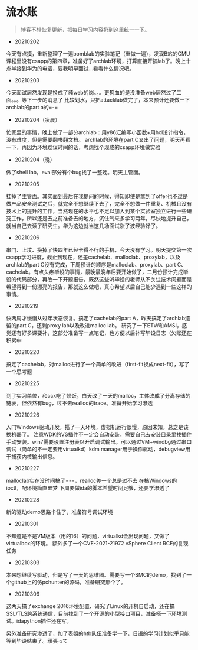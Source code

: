 # 流水账

> 博客不想恢复更新，把每日学习内容扔到这里统一一下。

- 20210202

今天有点摸，重新整理了一遍bomblab的实验笔记（重做一遍），发现B站的CMU课程里没有csapp的第四章，准备好了archlab环境，打算直接开搞lab了。晚上十点半接到华为的电话，要我明早面试...看看什么情况吧。

- 20210203

今天面试居然发现是换成了纯web的岗。。。更狗血的是没准备web居然过了二面。。。等下一步的消息了
比较划水，只把attacklab做完了，本来预计还要做一下archlab的part a的=-=


- 20210204（凌晨）

忙家里的事情，晚上做了一部分archlab：用y86汇编写小函数+用hcl设计指令，没有难度，但是需要翻书翻文档。
archlab的环境在part C又出了问题，明天再看一下，再因为环境耽误时间的话，考虑找个现成的csapp环境做实验

- 20210204（晚）

做了shell lab，eval部分有个bug找了一整晚。明天主管面。

- 20210205

挂掉了主管面。其实面到最后在我提问的时候，得知即使是拿到了offer也不过是做产品安全测试之后，就完全不想继续下去了，完全不想做一件重复、机械且没有技术上的提升的工作，当然现在的水平也不足以加入到某个实验室独立进行一些研究工作，所以还是去之前准备去的地方，沉住气来多学习两年，尽快地提升自己，就当自己去读了研究生。华为这边就当这几场面试涨了波经验好了。

- 20210206

串门、上坟、换掉了快四年已经卡得不行的手机，今天没有学习。明天提交第一次csapp学习进度，截止到现在，还差cachelab、malloclab、proxylab，以及archlab的part C没有完成，下周预计的顺序是malloclab、proxylab、part C、cachelab。有点头疼毕设的事情，最晚最晚年后要开始做了，二月份预计完成毕设的代码部分，再改一下开题报告，既然这些听毕设的老师从不关注技术问题而是希望得到一份漂亮的报告，那就这么做吧，真心希望以后自己能少遇到一些这样的事情。

- 20210219

快两周才慢慢从过年状态恢复。搞定了cachelab的part A，昨天搞定了archlab遗留的part C，还剩proxy lab以及改进malloc lab。
研究了一下ETW和AMSI，感觉还有好多课要补，这部分准备写一点笔记，也方便以后补写毕设日志（欠账还在积累中

- 20210220

搞定了cachelab，对malloc进行了一个简单的改进（first-fit换成next-fit），写了一个思考题

- 20210225

到了实习单位，和ccx吃了顿饭，白天改了一天的malloc，主体改成了分离存储的链表，但依然有bug，过不去realloc的trace。准备开始学习渗透

- 20210226

入门Windows驱动开发，搭了一天环境，虚拟机运行很慢，原因未知，总之是该换机器了。
注意WDK的VS插件不一定会自动安装，需要自己去安装目录里找插件手动安装。win7需要设置注册表以开启调试输出。可以通过VM+windbg通过串口调试（简单的不一定要用virtualkd）kdm manager用于操作驱动，debugview用于捕获内核输出信息。

- 20210227

malloclab实在没时间搞了=-=，realloc差一个总是过不去
在搞Windows的ioctl，配环境简直噩梦
下周要做ida的脚本希望时间足够，还要学渗透了

- 20210228

新的驱动demo思路卡住了，准备符号调试环境

- 20210301

不知道是不是VM版本（用的16）的问题，virtualkd会出现问题，又做了virtualbox的环境。
额外多了一个CVE-2021-21972 vSphere Client RCE的复现任务

- 20210303

本来想继续写驱动，但是写了一天的思维图。需要写一个SMC的demo，找到了一个github上的仿pchunter的源码，准备研究那个了。

- 20210306

这两天搞了exchange 2016环境配置、研究了Linux的开机自启动，还在搞SSL/TLS跨系统通信，目前找到了一个开源的小型接口项目，准备搭一下环境测试。idapython插件还在写。

另外准备研究渗透了，加了表姐的htb队伍准备学一下，日语的学习计划似乎只能等到毕设结束了。頑張って
